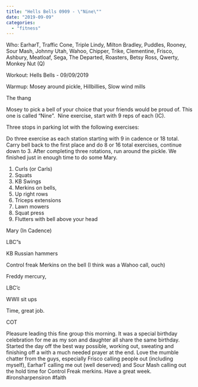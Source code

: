 ```yaml
---
title: "Hells Bells 0909 - \"Nine\""
date: "2019-09-09"
categories: 
  - "fitness"
---
```


Who: EarharT, Traffic Cone, Triple Lindy, Milton Bradley, Puddles, Rooney, Sour Mash, Johnny Utah, Wahoo, Chipper, Trike, Clementine, Frisco, Ashbury, Meatloaf, Sega, The Departed, Roasters, Betsy Ross, Qwerty, Monkey Nut (Q)

Workout: Hells Bells - 09/09/2019

Warmup: Mosey around pickle, Hillbillies, Slow wind mills

The thang

Mosey to pick a bell of your choice that your friends would be proud of. This one is called “Nine”.  Nine exercise, start with 9 reps of each (IC).

Three stops in parking lot with the following exercises:

Do three exercise as each station starting with 9 in cadence or 18 total. Carry bell back to the first place and do 8 or 16 total exercises, continue down to 3. After completing three rotations, run around the pickle. We finished just in enough time to do some Mary.

1. Curls (or Carls)
2. Squats
3. KB Swings
4. Merkins on bells,
5. Up right rows
6. Triceps extensions
7. Lawn mowers
8. Squat press
9. Flutters with bell above your head

Mary (In Cadence)

LBC”s

KB Russian hammers

Control freak Merkins on the bell (I think was a Wahoo call, ouch)

Freddy mercury,

LBC’c

WWII sit ups

Time, great job.

COT

Pleasure leading this fine group this morning. It was a special birthday celebration for me as my son and daughter all share the same birthday. Started the day off the best way possible, working out, sweating and finishing off a with a much needed prayer at the end. Love the mumble chatter from the guys, especially Frisco calling people out (including myself), EarharT calling me out (well deserved) and Sour Mash calling out the hold time for Control Freak merkins. Have a great week. #ironsharpensiron #faith
